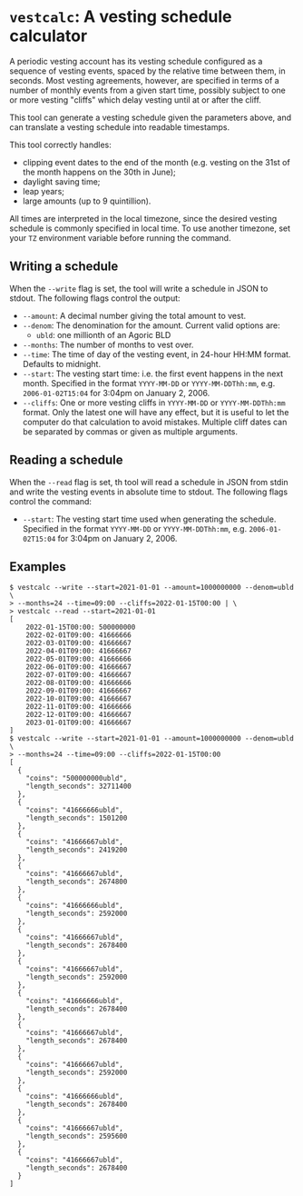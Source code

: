 # `vestcalc`: A vesting schedule calculator

A periodic vesting account has its vesting schedule configured as a sequence
of vesting events, spaced by the relative time between them, in seconds.
Most vesting agreements, however, are specified in terms of a number of
monthly events from a given start time, possibly subject to one or more
vesting "cliffs" which delay vesting until at or after the cliff.

This tool can generate a vesting schedule given the parameters above,
and can translate a vesting schedule into readable timestamps.

This tool correctly handles:

- clipping event dates to the end of the month (e.g. vesting on the 31st of
  the month happens on the 30th in June);
- daylight saving time;
- leap years;
- large amounts (up to 9 quintillion).

All times are interpreted in the local timezone, since the desired vesting
schedule is commonly specified in local time. To use another timezone,
set your `TZ` environment variable before running the command.

## Writing a schedule

When the `--write` flag is set, the tool will write a schedule in JSON to
stdout. The following flags control the output:

- `--amount`: A decimal number giving the total amount to vest.
- `--denom`: The denomination for the amount.  Current valid options are:
    - `ubld`: one millionth of an Agoric BLD
- `--months`: The number of months to vest over.
- `--time`: The time of day of the vesting event, in 24-hour HH:MM format.
  Defaults to midnight.
- `--start`: The vesting start time: i.e. the first event happens in the
  next month. Specified in the format `YYYY-MM-DD` or `YYYY-MM-DDThh:mm`,
  e.g. `2006-01-02T15:04` for 3:04pm on January 2, 2006.
- `--cliffs`: One or more vesting cliffs in `YYYY-MM-DD` or `YYYY-MM-DDThh:mm`
  format. Only the latest one will have any effect, but it is useful to let
  the computer do that calculation to avoid mistakes. Multiple cliff dates
  can be separated by commas or given as multiple arguments.

## Reading a schedule

When the `--read` flag is set, th tool will read a schedule in JSON from
stdin and write the vesting events in absolute time to stdout. The following
flags control the command:

- `--start`: The vesting start time used when generating the schedule.
  Specified in the format `YYYY-MM-DD` or `YYYY-MM-DDThh:mm`, e.g.
  `2006-01-02T15:04` for 3:04pm on January 2, 2006.

## Examples

```
$ vestcalc --write --start=2021-01-01 --amount=1000000000 --denom=ubld \
> --months=24 --time=09:00 --cliffs=2022-01-15T00:00 | \
> vestcalc --read --start=2021-01-01
[
    2022-01-15T00:00: 500000000
    2022-02-01T09:00: 41666666
    2022-03-01T09:00: 41666667
    2022-04-01T09:00: 41666667
    2022-05-01T09:00: 41666666
    2022-06-01T09:00: 41666667
    2022-07-01T09:00: 41666667
    2022-08-01T09:00: 41666666
    2022-09-01T09:00: 41666667
    2022-10-01T09:00: 41666667
    2022-11-01T09:00: 41666666
    2022-12-01T09:00: 41666667
    2023-01-01T09:00: 41666667
]
$ vestcalc --write --start=2021-01-01 --amount=1000000000 --denom=ubld \
> --months=24 --time=09:00 --cliffs=2022-01-15T00:00
[
  {
    "coins": "500000000ubld",
    "length_seconds": 32711400
  },
  {
    "coins": "41666666ubld",
    "length_seconds": 1501200
  },
  {
    "coins": "41666667ubld",
    "length_seconds": 2419200
  },
  {
    "coins": "41666667ubld",
    "length_seconds": 2674800
  },
  {
    "coins": "41666666ubld",
    "length_seconds": 2592000
  },
  {
    "coins": "41666667ubld",
    "length_seconds": 2678400
  },
  {
    "coins": "41666667ubld",
    "length_seconds": 2592000
  },
  {
    "coins": "41666666ubld",
    "length_seconds": 2678400
  },
  {
    "coins": "41666667ubld",
    "length_seconds": 2678400
  },
  {
    "coins": "41666667ubld",
    "length_seconds": 2592000
  },
  {
    "coins": "41666666ubld",
    "length_seconds": 2678400
  },
  {
    "coins": "41666667ubld",
    "length_seconds": 2595600
  },
  {
    "coins": "41666667ubld",
    "length_seconds": 2678400
  }
]
```
